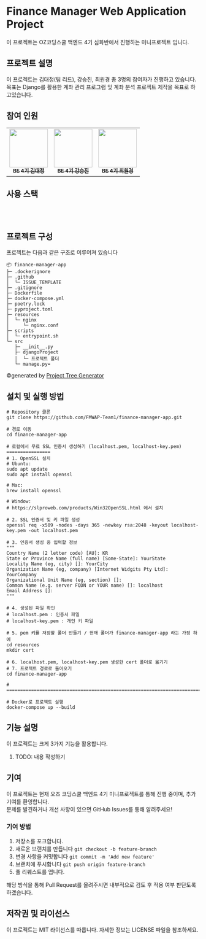 # Finance Manager Web Application Project

이 프로젝트는 OZ코딩스쿨 백엔드 4기 심화반에서 진행하는 미니프로젝트 입니다.

## 프로젝트 설명

이 프로젝트는 김대정(팀 리드), 강승진, 최원경 총 3명의 참여자가 진행하고 있습니다. <br>
목표는 Django를 활용한 계좌 관리 프로그램 및 계좌 분석 프로젝트 제작을 목표로 하고있습니다.

## 참여 인원
<table>
  <tbody>
    <tr>
      <td align="center"><a href="https://github.com/Dae-Jeong"><img src="https://avatars.githubusercontent.com/u/155162939?v=4" width="100px;" alt=""/><br /><sub><b>BE 4기 김대정 </b></sub></a><br /></td>
      <td align="center"><a href="https://github.com/Gseungjin2"><img src="https://avatars.githubusercontent.com/u/173425102?v=4" width="100px;" alt=""/><br /><sub><b>BE 4기 강승진 </b></sub></a><br /></td>
      <td align="center"><a href="https://github.com/won-kyoung"><img src="https://avatars.githubusercontent.com/u/173425047?v=4" width="100px;" alt=""/><br /><sub><b>BE 4기 최원경 </b></sub></a><br /></td>
    </tr>
  </tbody>
</table>

## 사용 스택
<div align="left">
    <div>
        <img src="https://img.shields.io/badge/GitHib-181717?style=for-the-badge&logo=github&logoColor=white" alt="">
        <img src="https://img.shields.io/badge/PostgreSQL-4169E1?style=for-the-badge&logo=PostgreSQL&logoColor=white" alt="">
        <img src="https://img.shields.io/badge/Docker-2496ED?style=for-the-badge&logo=Docker&logoColor=white" alt="">
        <br>
        <img src="https://img.shields.io/badge/Python-3776AB?style=for-the-badge&logo=python&logoColor=white" alt="">
        <img src="https://img.shields.io/badge/Django-092E20?style=for-the-badge&logo=Django&logoColor=white" alt="">
        <img src="https://img.shields.io/badge/NGINX-009639?style=for-the-badge&logo=NGINX&logoColor=white" alt="">
        <img src="https://img.shields.io/badge/Gunicorn-499848?style=for-the-badge&logo=Gunicorn&logoColor=white" alt="">
    </div>
</div>


## 프로젝트 구성
프로젝트는 다음과 같은 구조로 이루어져 있습니다
```
📦 finance-manager-app 
├─ .dockerignore
├─ .github
│  └─ ISSUE_TEMPLATE
├─ .gitignore
├─ Dockerfile
├─ docker-compose.yml
├─ poetry.lock
├─ pyproject.toml
├─ resources
│  └─ nginx
│     └─ nginx.conf
├─ scripts
│  └─ entrypoint.sh
└─ src
   ├─ __init__.py
   ├─ djangoProject
   │  └─ 프로젝트 폴더
   └─ manage.py=
```
©generated by [Project Tree Generator](https://woochanleee.github.io/project-tree-generator)


## 설치 및 실행 방법
```shell
# Repository 클론
git clone https://github.com/FMWAP-Team1/finance-manager-app.git

# 경로 이동
cd finance-manager-app

# 로컬에서 무료 SSL 인증서 생성하기 (localhost.pem, localhost-key.pem) ================
# 1. OpenSSL 설치
# Ubuntu:
sudo apt update
sudo apt install openssl

# Mac:
brew install openssl

# Window:
# https://slproweb.com/products/Win32OpenSSL.html 에서 설치

# 2. SSL 인증서 및 키 파일 생성
openssl req -x509 -nodes -days 365 -newkey rsa:2048 -keyout localhost-key.pem -out localhost.pem

# 3. 인증서 생성 중 입력할 정보
"""
Country Name (2 letter code) [AU]: KR
State or Province Name (full name) [Some-State]: YourState
Locality Name (eg, city) []: YourCity
Organization Name (eg, company) [Internet Widgits Pty Ltd]: YourCompany
Organizational Unit Name (eg, section) []:
Common Name (e.g. server FQDN or YOUR name) []: localhost
Email Address []:
"""

# 4. 생성된 파일 확인
# localhost.pem : 인증서 파일
# localhost-key.pem : 개인 키 파일

# 5. pem 키를 저장할 폴더 만들기 / 현재 폴더가 finance-manager-app 라는 가정 하에 
cd resources
mkdir cert

# 6. localhost.pem, localhost-key.pem 생성한 cert 폴더로 옮기기
# 7. 프로젝트 경로로 돌아오기 
cd finance-manager-app

# ================================================================================

# Docker로 프로젝트 실행
docker-compose up --build
```

## 기능 설명
이 프로젝트는 크게 3가지 기능을 활용합니다.
1. TODO: 내용 작성하기


## 기여
이 프로젝트는 현재 오즈 코딩스쿨 백엔드 4기 미니프로젝트를 통해 진행 중이며, 추가 기여를 환영합니다.   
문제를 발견하거나 개선 사항이 있으면 GitHub Issues를 통해 알려주세요!

### 기여 방법
1. 저장소를 포크합니다.
2. 새로운 브랜치를 만듭니다 ```git checkout -b feature-branch```
3. 변경 사항을 커밋합니다 ```git commit -m 'Add new feature'```
4. 브랜치에 푸시합니다 ```git push origin feature-branch```
5. 풀 리퀘스트를 엽니다.

해당 방식을 통해 Pull Request를 올려주시면 내부적으로 검토 후 적용 여부 판단토록 하곘습니다.

## 저작권 및 라이선스

이 프로젝트는 MIT 라이선스를 따릅니다. 자세한 정보는 LICENSE 파일을 참조하세요.
